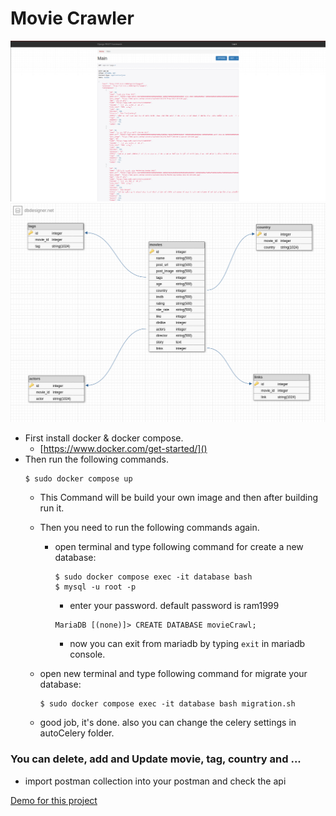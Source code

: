 # Movie Crawler

![View of Project](data/Screenshot%20from%202022-07-15%2012-39-21.png)
![Database](data/db.png)
- First install docker & docker compose.
  * [https://www.docker.com/get-started/]()
- Then run the following commands.
  ```
  $ sudo docker compose up
  ```
  * This Command will be build your own image and then after building run it.
  * Then you need to run the following commands again.
    * open terminal and type following command for create a new database:
        ```
      $ sudo docker compose exec -it database bash
      $ mysql -u root -p  
        ```
      * enter your password. default password is ram1999
      ```
      MariaDB [(none)]> CREATE DATABASE movieCrawl;
       ```
      * now you can exit from mariadb by typing ```exit``` in mariadb console.


  * open new terminal and type following command for migrate your database:
      ```
    $ sudo docker compose exec -it database bash migration.sh
      ```
  * good job, it's done. also you can change the celery settings in autoCelery folder.

### You can delete, add and Update movie, tag, country and ...
* import postman collection into your postman and check the api

[Demo for this project](http://api.ahmadrhbeigy.ir/)